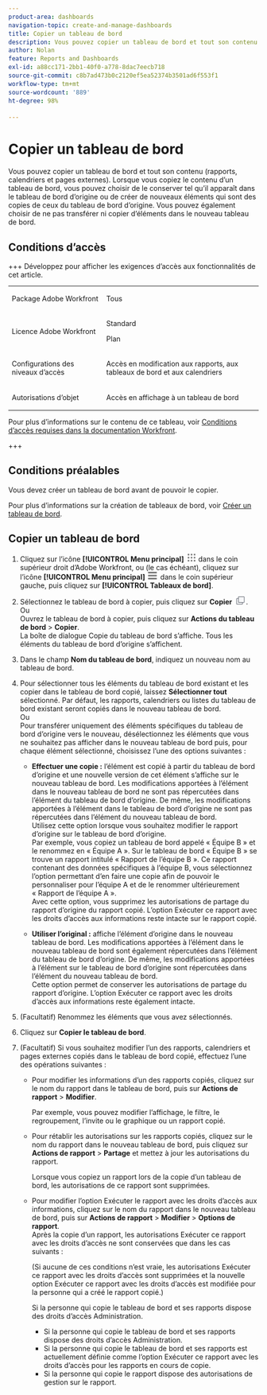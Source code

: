 ```yaml
---
product-area: dashboards
navigation-topic: create-and-manage-dashboards
title: Copier un tableau de bord
description: Vous pouvez copier un tableau de bord et tout son contenu (rapports, calendriers et pages externes). Lorsque vous copiez le contenu d’un tableau de bord, vous pouvez choisir de le conserver tel qu’il apparaît dans le tableau de bord d’origine ou de créer de nouveaux éléments qui sont des copies de ceux du tableau de bord d’origine. Vous pouvez également choisir de ne pas transférer ni copier d’éléments dans le nouveau tableau de bord.
author: Nolan
feature: Reports and Dashboards
exl-id: a88cc171-2bb1-40f0-a778-8dac7eecb718
source-git-commit: c8b7ad473b0c2120ef5ea52374b3501ad6f553f1
workflow-type: tm+mt
source-wordcount: '889'
ht-degree: 98%

---
```


# Copier un tableau de bord

<!-- Audited: 1/2025 -->

Vous pouvez copier un tableau de bord et tout son contenu (rapports, calendriers et pages externes). Lorsque vous copiez le contenu d’un tableau de bord, vous pouvez choisir de le conserver tel qu’il apparaît dans le tableau de bord d’origine ou de créer de nouveaux éléments qui sont des copies de ceux du tableau de bord d’origine. Vous pouvez également choisir de ne pas transférer ni copier d’éléments dans le nouveau tableau de bord.

## Conditions d’accès

+++ Développez pour afficher les exigences d’accès aux fonctionnalités de cet article. 

<table style="table-layout:auto"> 
 <col> 
 <col> 
 <tbody> 
  <tr> 
   <td role="rowheader">Package Adobe Workfront</td> 
   <td> <p>Tous</p> </td> 
  </tr> 
  <tr> 
   <td role="rowheader">Licence Adobe Workfront</td> 
   <td> 
      <p>Standard</p>
      <p>Plan</p>
   </td> 
  </tr> 
  <tr> 
   <td role="rowheader">Configurations des niveaux d’accès</td> 
   <td> <p>Accès en modification aux rapports, aux tableaux de bord et aux calendriers</p></td> 
  </tr>  
  <tr> 
   <td role="rowheader">Autorisations d’objet</td> 
   <td> <p>Accès en affichage à un tableau de bord</p></td> 
  </tr> 
 </tbody> 
</table>

Pour plus d’informations sur le contenu de ce tableau, voir [Conditions d’accès requises dans la documentation Workfront](/help/quicksilver/administration-and-setup/add-users/access-levels-and-object-permissions/access-level-requirements-in-documentation.md).

+++

## Conditions préalables

Vous devez créer un tableau de bord avant de pouvoir le copier.

Pour plus d’informations sur la création de tableaux de bord, voir [Créer un tableau de bord](../../../reports-and-dashboards/dashboards/creating-and-managing-dashboards/create-dashboard.md).

## Copier un tableau de bord

1. Cliquez sur l’icône **[!UICONTROL Menu principal]** ![Menu principal](/help/_includes/assets/main-menu-icon.png) dans le coin supérieur droit d’Adobe Workfront, ou (le cas échéant), cliquez sur l’icône **[!UICONTROL Menu principal]** ![Menu principal](/help/_includes/assets/main-menu-icon-left-nav.png) dans le coin supérieur gauche, puis cliquez sur **[!UICONTROL Tableaux de bord]**.

1. Sélectionnez le tableau de bord à copier, puis cliquez sur **Copier** ![icône Copier](assets/copy-icon.png).\
   Ou\
   Ouvrez le tableau de bord à copier, puis cliquez sur **Actions du tableau de bord** > **Copier**.\
   La boîte de dialogue Copie du tableau de bord s’affiche. Tous les éléments du tableau de bord d’origine s’affichent.

1. Dans le champ **Nom du tableau de bord**, indiquez un nouveau nom au tableau de bord.
1. Pour sélectionner tous les éléments du tableau de bord existant et les copier dans le tableau de bord copié, laissez **Sélectionner tout** sélectionné. Par défaut, les rapports, calendriers ou listes du tableau de bord existant seront copiés dans le nouveau tableau de bord.\
   Ou\
   Pour transférer uniquement des éléments spécifiques du tableau de bord d’origine vers le nouveau, désélectionnez les éléments que vous ne souhaitez pas afficher dans le nouveau tableau de bord puis, pour chaque élément sélectionné, choisissez l’une des options suivantes :

   * **Effectuer une copie :** l’élément est copié à partir du tableau de bord d’origine et une nouvelle version de cet élément s’affiche sur le nouveau tableau de bord. Les modifications apportées à l’élément dans le nouveau tableau de bord ne sont pas répercutées dans l’élément du tableau de bord d’origine. De même, les modifications apportées à l’élément dans le tableau de bord d’origine ne sont pas répercutées dans l’élément du nouveau tableau de bord.\
     Utilisez cette option lorsque vous souhaitez modifier le rapport d’origine sur le tableau de bord d’origine.\
     Par exemple, vous copiez un tableau de bord appelé « Équipe B » et le renommez en « Équipe A ». Sur le tableau de bord « Équipe B » se trouve un rapport intitulé « Rapport de l’équipe B ». Ce rapport contenant des données spécifiques à l’équipe B, vous sélectionnez l’option permettant d’en faire une copie afin de pouvoir le personnaliser pour l’équipe A et de le renommer ultérieurement « Rapport de l’équipe A ».\
     Avec cette option, vous supprimez les autorisations de partage du rapport d’origine du rapport copié. L’option Exécuter ce rapport avec les droits d’accès aux informations reste intacte sur le rapport copié.

   * **Utiliser l’original :** affiche l’élément d’origine dans le nouveau tableau de bord. Les modifications apportées à l’élément dans le nouveau tableau de bord sont également répercutées dans l’élément du tableau de bord d’origine. De même, les modifications apportées à l’élément sur le tableau de bord d’origine sont répercutées dans l’élément du nouveau tableau de bord.\
     Cette option permet de conserver les autorisations de partage du rapport d’origine. L’option Exécuter ce rapport avec les droits d’accès aux informations reste également intacte.

1. (Facultatif) Renommez les éléments que vous avez sélectionnés.
1. Cliquez sur **Copier le tableau de bord**.
1. (Facultatif) Si vous souhaitez modifier l’un des rapports, calendriers et pages externes copiés dans le tableau de bord copié, effectuez l’une des opérations suivantes :

   * Pour modifier les informations d’un des rapports copiés, cliquez sur le nom du rapport dans le tableau de bord, puis sur **Actions de rapport** > **Modifier**.

     Par exemple, vous pouvez modifier l’affichage, le filtre, le regroupement, l’invite ou le graphique ou un rapport copié.

   * Pour rétablir les autorisations sur les rapports copiés, cliquez sur le nom du rapport dans le nouveau tableau de bord, puis cliquez sur **Actions de rapport** > **Partage** et mettez à jour les autorisations du rapport.

     Lorsque vous copiez un rapport lors de la copie d’un tableau de bord, les autorisations de ce rapport sont supprimées.

   * Pour modifier l’option Exécuter le rapport avec les droits d’accès aux informations, cliquez sur le nom du rapport dans le nouveau tableau de bord, puis sur **Actions de rapport** > **Modifier** > **Options de rapport**.\
     Après la copie d’un rapport, les autorisations Exécuter ce rapport avec les droits d’accès ne sont conservées que dans les cas suivants :

     (Si aucune de ces conditions n’est vraie, les autorisations Exécuter ce rapport avec les droits d’accès sont supprimées et la nouvelle option Exécuter ce rapport avec les droits d’accès est modifiée pour la personne qui a créé le rapport copié.)

     Si la personne qui copie le tableau de bord et ses rapports dispose des droits d’accès Administration.

      * Si la personne qui copie le tableau de bord et ses rapports dispose des droits d’accès Administration.
      * Si la personne qui copie le tableau de bord et ses rapports est actuellement définie comme l’option Exécuter ce rapport avec les droits d’accès pour les rapports en cours de copie.
      * Si la personne qui copie le rapport dispose des autorisations de gestion sur le rapport.
